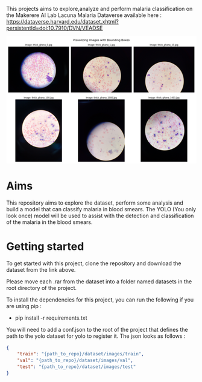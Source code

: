 This projects aims to explore,analyze and perform malaria classification on the Makerere AI Lab Lacuna Malaria Dataverse available here : https://dataverse.harvard.edu/dataset.xhtml?persistentId=doi:10.7910/DVN/VEADSE


![Alt text](./plot_initial_data.png "Image Title")

# Aims 

This repository aims to explore the dataset, perform some analysis and build a model that can classify malaria in blood smears. The YOLO (You only look once) model will be used to assist with the 
detection and classification of the malaria in the blood smears.

# Getting started

To get started with this project, clone the repository and download the dataset from the link above.

Please move each .rar from the dataset into a folder named datasets in the root directory of the project. 

To install the dependencies for this project, you can run the following if you are using pip : 

- pip install -r requirements.txt

You will need to add a conf.json to the root of the project that defines the path to the yolo dataset for yolo to register it. The json looks as follows : 


```json
{
    "train": "{path_to_repo}/dataset/images/train",
    "val": "{path_to_repo}/dataset/images/val",
    "test": "{path_to_repo}/dataset/images/test"
}
```
